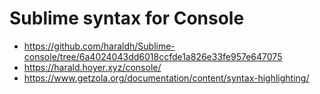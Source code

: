 # Sublime syntax for Console

- https://github.com/haraldh/Sublime-console/tree/6a4024043dd6018ccfde1a826e33fe957e647075
- https://harald.hoyer.xyz/console/
- https://www.getzola.org/documentation/content/syntax-highlighting/
